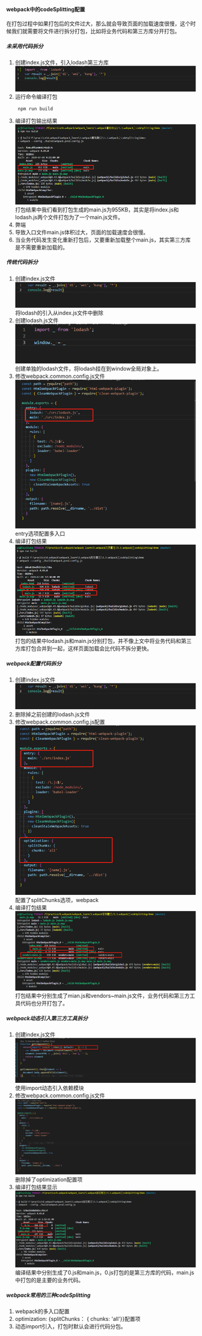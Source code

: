 #### webpack中的codeSplitting配置
在打包过程中如果打包后的文件过大，那么就会导致页面的加载速度很慢，这个时候我们就需要将文件进行拆分打包，比如将业务代码和第三方库分开打包。
##### 未采用代码拆分
1. 创建index.js文件，引入lodash第三方库
  ![未采用代码拆分](./imgs/1.default-config.png)
2. 运行命令编译打包
   ```
    npm run build
   ``` 
3. 编译打包输出结果
  ![打包结果](./imgs/2.default-result.png)
  打包结果中我们看到打包生成的main.js为955KB，其实是将index.js和lodash.js两个文件打包为了一个main.js文件。
4. 弊端
  1. 导致入口文件main.js体积过大，页面的加载速度会很慢。
  2. 当业务代码发生变化重新打包后，又要重新加载整个main.js，其实第三方库是不需要重新加载的。

##### 传统代码拆分
1. 创建index.js文件
  ![手动配置index](./imgs/3.manual-index.png)
  将lodash的引入从index.js文件中删除
2. 创建lodash.js文件
  ![新建lodash文件](./imgs/4.lodash.png)
  创建单独的lodash文件，将lodash挂在到window全局对象上。
3. 修改webpack.common.config.js文件
  ![手动配置config](./imgs/5.manual-config.png)
  entry选项配置多入口
4. 编译打包结果
  ![手动配置结果](./imgs/6.manual-result.png)
  打包的结果中lodash.js和main.js分别打包，并不像上文中将业务代码和第三方库打包合并到一起，这样页面加载会比代码不拆分更快。

##### webpack配置代码拆分
1. 创建index.js文件
  ![手动配置index](./imgs/3.manual-index.png)
2. 删除掉之前创建的lodash.js文件
3. 修改webpack.common.config.js配置
  ![手动配置index](./imgs/8.auto-config.png)
  配置了splitChunks选项，webpack
4. 编译打包结果
  ![自动配置结果](./imgs/7.auto-result.png)
  打包结果中分别生成了mian.js和vendors~main.js文件，业务代码和第三方工具代码也分开打包了。

##### webpack动态引入第三方工具拆分
1. 创建index.js文件
  ![动态index](./imgs/10.dynamic-index.png)
  使用import动态引入依赖模块
2. 修改webpack.common.config.js文件
  ![动态webpack配置](./imgs/11.dynamic-config.png)
  删除掉了optimization配置项
3. 编译打包结果显示
  ![动态webpack配置](./imgs/9.dynamic-result.png)
  编译结果中分别生成了0.js和main.js，0.js打包的是第三方库的代码，main.js中打包的是主要的业务代码。

##### webpack常用的三种codeSplitting
  1. webpack的多入口配置
  2. optimization: {splitChunks： { chunks: 'all'}}配置项
  3. 动态import引入，打包时默认会进行代码分包。